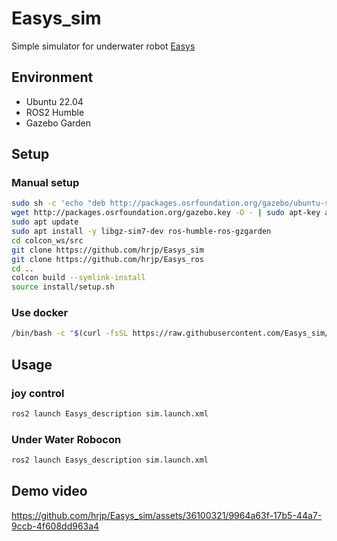# Easys_sim
Simple simulator for underwater robot [Easys](https://github.com/tamago117/Easys_ros)

## Environment
* Ubuntu 22.04
* ROS2 Humble
* Gazebo Garden

## Setup

### Manual setup
```bash
sudo sh -c 'echo "deb http://packages.osrfoundation.org/gazebo/ubuntu-stable `lsb_release -cs` main" > /etc/apt/sources.list.d/gazebo-stable.list'
wget http://packages.osrfoundation.org/gazebo.key -O - | sudo apt-key add -
sudo apt update
sudo apt install -y libgz-sim7-dev ros-humble-ros-gzgarden
cd colcon_ws/src
git clone https://github.com/hrjp/Easys_sim
git clone https://github.com/hrjp/Easys_ros
cd ..
colcon build --symlink-install
source install/setup.sh
```

### Use docker
```bash
/bin/bash -c "$(curl -fsSL https://raw.githubusercontent.com/Easys_sim/main/docker/humble/run.bash)" -g
```

## Usage
### joy control
```bash
ros2 launch Easys_description sim.launch.xml
```

### Under Water Robocon
```bash
ros2 launch Easys_description sim.launch.xml
```

## Demo video
https://github.com/hrjp/Easys_sim/assets/36100321/9964a63f-17b5-44a7-9ccb-4f608dd963a4

